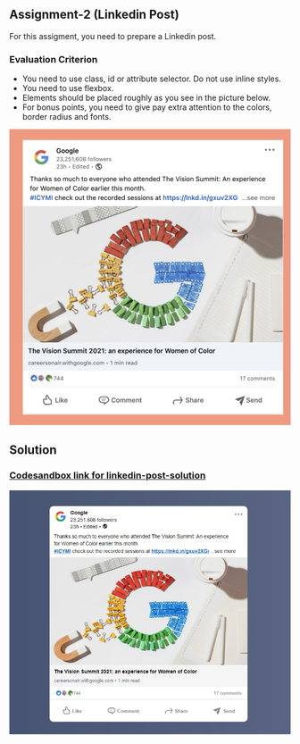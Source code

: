 ## Assignment-2 (Linkedin Post)
For this assigment, you need to prepare a Linkedin post.

### Evaluation Criterion
- You need to use class, id or attribute selector. Do not use inline styles.
- You need to use flexbox.
- Elements should be placed roughly as you see in the picture below.
- For bonus points, you need to give pay extra attention to the colors, border radius and fonts.


![This is an image](./assets/linkedin-post.png)

## Solution

### [Codesandbox link for linkedin-post-solution](https://codesandbox.io/s/linkedin-post-8zuvn)

![This is an image](./assets/linkedin-post-solution.jpg)